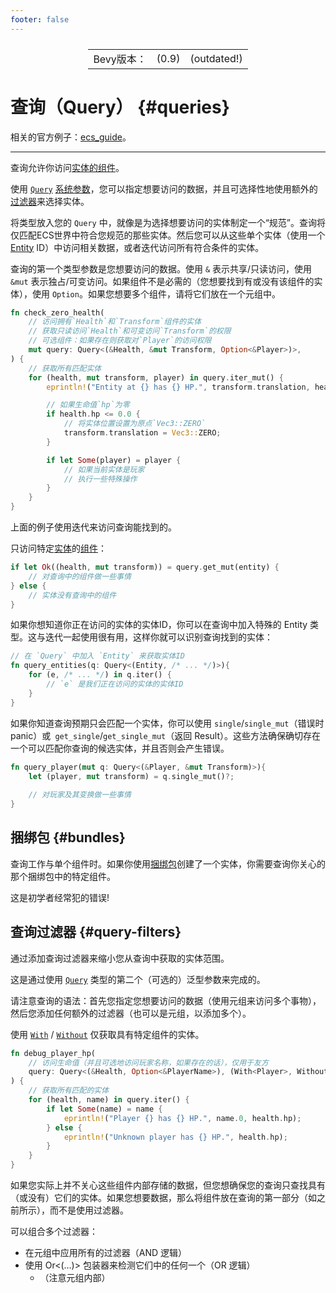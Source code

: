 ```yaml
---
footer: false
---
```

<table style="display:flex;justify-content:center">
  <tr>
    <td>Bevy版本：</td>
    <td>(0.9)</td>
    <td>(outdated!)</td>
  </tr>
</table>

# 查询（Query） {#queries}
相关的官方例子：[ecs_guide](https://github.com/bevyengine/bevy/blob/v0.9.1/examples/ecs/ecs_guide.rs)。

----

查询允许你访问[实体的组件](14.1ecs-intro)。

使用 [`Query`](https://docs.rs/bevy/0.9.1/bevy/ecs/system/struct.Query.html) [系统参数](14.5systems)，您可以指定想要访问的数据，并且可选择性地使用额外的[过滤器](#query-filters)来选择实体。

将类型放入您的 `Query` 中，就像是为选择想要访问的实体制定一个“规范”。查询将仅匹配ECS世界中符合您规范的那些实体。然后您可以从这些单个实体（使用一个 [Entity](https://docs.rs/bevy/0.9.1/bevy/ecs/entity/struct.Entity.html) ID）中访问相关数据，或者迭代访问所有符合条件的实体。

查询的第一个类型参数是您想要访问的数据。使用 `&` 表示共享/只读访问，使用 `&mut` 表示独占/可变访问。如果组件不是必需的（您想要找到有或没有该组件的实体），使用 `Option`。如果您想要多个组件，请将它们放在一个元组中。
```rust
fn check_zero_health(
    // 访问拥有`Health`和`Transform`组件的实体
    // 获取只读访问`Health`和可变访问`Transform`的权限
    // 可选组件：如果存在则获取对`Player`的访问权限
    mut query: Query<(&Health, &mut Transform, Option<&Player>)>,
) {
    // 获取所有匹配实体
    for (health, mut transform, player) in query.iter_mut() {
        eprintln!("Entity at {} has {} HP.", transform.translation, health.hp);

        // 如果生命值`hp`为零
        if health.hp <= 0.0 {
            // 将实体位置设置为原点`Vec3::ZERO`
            transform.translation = Vec3::ZERO;
        }

        if let Some(player) = player {
            // 如果当前实体是玩家
            // 执行一些特殊操作
        }
    }
}
```
上面的例子使用迭代来访问查询能找到的。

只访问特定[实体](14.7ec#components)的[组件](14.7ec#entities)：
```rust
if let Ok((health, mut transform)) = query.get_mut(entity) {
    // 对查询中的组件做一些事情
} else {
    // 实体没有查询中的组件
}
```

如果你想知道你正在访问的实体的实体ID，你可以在查询中加入特殊的 Entity 类型。这与迭代一起使用很有用，这样你就可以识别查询找到的实体：
```rust
// 在 `Query` 中加入 `Entity` 来获取实体ID
fn query_entities(q: Query<(Entity, /* ... */)>){
    for (e, /* ... */) in q.iter() {
        // `e` 是我们正在访问的实体的实体ID
    }
}
```
如果你知道查询预期只会匹配一个实体，你可以使用 `single`/`single_mut`（错误时panic）或` get_single`/`get_single_mut`（返回 Result）。这些方法确保确切存在一个可以匹配你查询的候选实体，并且否则会产生错误。
```rust
fn query_player(mut q: Query<(&Player, &mut Transform)>){
    let (player, mut transform) = q.single_mut()?;
    
    // 对玩家及其变换做一些事情
}
```

## 捆绑包 {#bundles}

查询工作与单个组件时。如果你使用[捆绑包](14.8bundle)创建了一个实体，你需要查询你关心的那个捆绑包中的特定组件。

这是初学者经常犯的错误!

## 查询过滤器 {#query-filters}
通过添加查询过滤器来缩小您从查询中获取的实体范围。

这是通过使用 [`Query`](https://docs.rs/bevy/0.9.1/bevy/ecs/system/struct.Query.html) 类型的第二个（可选的）泛型参数来完成的。

请注意查询的语法：首先您指定您想要访问的数据（使用元组来访问多个事物），然后您添加任何额外的过滤器（也可以是元组，以添加多个）。

使用 [`With`](https://docs.rs/bevy/0.9.1/bevy/ecs/query/struct.With.html) / [`Without`](https://docs.rs/bevy/0.9.1/bevy/ecs/query/struct.Without.html) 仅获取具有特定组件的实体。
```rust
fn debug_player_hp(
    // 访问生命值（并且可选地访问玩家名称，如果存在的话），仅用于友方
    query: Query<(&Health, Option<&PlayerName>), (With<Player>, Without<Enemy>)>,
) {
    // 获取所有匹配的实体
    for (health, name) in query.iter() {
        if let Some(name) = name {
            eprintln!("Player {} has {} HP.", name.0, health.hp);
        } else {
            eprintln!("Unknown player has {} HP.", health.hp);
        }
    }
}
```
如果您实际上并不关心这些组件内部存储的数据，但您想确保您的查询只查找具有（或没有）它们的实体。如果您想要数据，那么将组件放在查询的第一部分（如之前所示），而不是使用过滤器。

可以组合多个过滤器：
- 在元组中应用所有的过滤器（AND 逻辑）
- 使用 Or<(…)> 包装器来检测它们中的任何一个（OR 逻辑）
    - （注意元组内部）